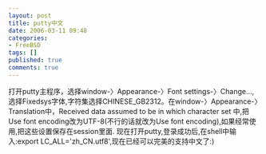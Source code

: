 ```yaml
---
layout: post
title: putty中文
date: 2006-03-11 09:48
categories:
- FreeBSD
tags: []
published: true
comments: true
---
```

<p>打开putty主程序，选择window-〉Appearance-〉Font settings-〉Change...,选择Fixedsys字体,字符集选择CHINESE_GB2312。在window-〉Appearance-〉Translation中，Received data assumed to be in which character set 中,把Use font encoding改为UTF-8(不行的话就改为Use font encoding),如果经常使用,把这些设置保存在session里面. 现在打开putty,登录成功后,在shell中输入:export LC_ALL='zh_CN.utf8',现在已经可以完美的支持中文了:)</p>
